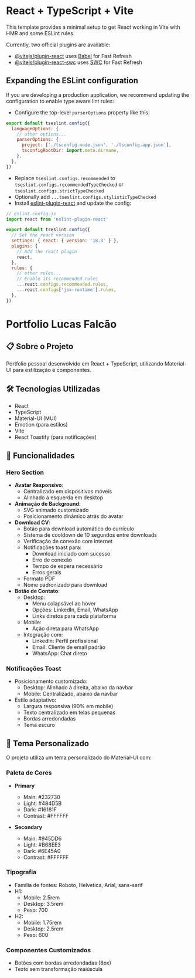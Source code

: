 # React + TypeScript + Vite

This template provides a minimal setup to get React working in Vite with HMR and some ESLint rules.

Currently, two official plugins are available:

- [@vitejs/plugin-react](https://github.com/vitejs/vite-plugin-react/blob/main/packages/plugin-react/README.md) uses [Babel](https://babeljs.io/) for Fast Refresh
- [@vitejs/plugin-react-swc](https://github.com/vitejs/vite-plugin-react-swc) uses [SWC](https://swc.rs/) for Fast Refresh

## Expanding the ESLint configuration

If you are developing a production application, we recommend updating the configuration to enable type aware lint rules:

- Configure the top-level `parserOptions` property like this:

```js
export default tseslint.config({
  languageOptions: {
    // other options...
    parserOptions: {
      project: ['./tsconfig.node.json', './tsconfig.app.json'],
      tsconfigRootDir: import.meta.dirname,
    },
  },
})
```

- Replace `tseslint.configs.recommended` to `tseslint.configs.recommendedTypeChecked` or `tseslint.configs.strictTypeChecked`
- Optionally add `...tseslint.configs.stylisticTypeChecked`
- Install [eslint-plugin-react](https://github.com/jsx-eslint/eslint-plugin-react) and update the config:

```js
// eslint.config.js
import react from 'eslint-plugin-react'

export default tseslint.config({
  // Set the react version
  settings: { react: { version: '18.3' } },
  plugins: {
    // Add the react plugin
    react,
  },
  rules: {
    // other rules...
    // Enable its recommended rules
    ...react.configs.recommended.rules,
    ...react.configs['jsx-runtime'].rules,
  },
})
```

# Portfolio Lucas Falcão

## 📋 Sobre o Projeto
Portfolio pessoal desenvolvido em React + TypeScript, utilizando Material-UI para estilização e componentes.

## 🛠️ Tecnologias Utilizadas
- React
- TypeScript
- Material-UI (MUI)
- Emotion (para estilos)
- Vite
- React Toastify (para notificações)

## 🚀 Funcionalidades

### Hero Section
- **Avatar Responsivo**: 
  - Centralizado em dispositivos móveis
  - Alinhado à esquerda em desktop
- **Animação de Background**: 
  - SVG animado customizado
  - Posicionamento dinâmico atrás do avatar
- **Download CV**: 
  - Botão para download automático do currículo
  - Sistema de cooldown de 10 segundos entre downloads
  - Verificação de conexão com internet
  - Notificações toast para:
    - Download iniciado com sucesso
    - Erro de conexão
    - Tempo de espera necessário
    - Erros gerais
  - Formato PDF
  - Nome padronizado para download
- **Botão de Contato**: 
  - Desktop:
    - Menu colapsável ao hover
    - Opções: LinkedIn, Email, WhatsApp
    - Links diretos para cada plataforma
  - Mobile:
    - Ação direta para WhatsApp
  - Integração com:
    - LinkedIn: Perfil profissional
    - Email: Cliente de email padrão
    - WhatsApp: Chat direto

### Notificações Toast
- Posicionamento customizado:
  - Desktop: Alinhado à direita, abaixo da navbar
  - Mobile: Centralizado, abaixo da navbar
- Estilo adaptativo:
  - Largura responsiva (90% em mobile)
  - Texto centralizado em telas pequenas
  - Bordas arredondadas
  - Tema escuro

## 🎨 Tema Personalizado
O projeto utiliza um tema personalizado do Material-UI com:

### Paleta de Cores
- **Primary**
  - Main: #232730
  - Light: #484D5B
  - Dark: #16181F
  - Contrast: #FFFFFF

- **Secondary**
  - Main: #945DD6
  - Light: #B68EE3
  - Dark: #6E45A0
  - Contrast: #FFFFFF

### Tipografia
- Família de fontes: Roboto, Helvetica, Arial, sans-serif
- H1: 
  - Mobile: 2.5rem
  - Desktop: 3.5rem
  - Peso: 700
- H2:
  - Mobile: 1.75rem
  - Desktop: 2.5rem
  - Peso: 600

### Componentes Customizados
- Botões com bordas arredondadas (8px)
- Texto sem transformação maiúscula
